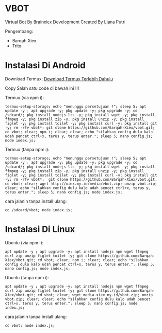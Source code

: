 # VBOT
Virtual Bot By Brainxiex Development
Created By Liana Putri

Pengembang:
- Barqah Xiex
- Trito

# Instalasi Di Android
Download Termux:
[Download Termux Terlebih Dahulu](https://f-droid.org/repo/com.termux_118.apk)

Copy Salah satu code di bawah ini !!!

Termux (via npm i):
```
termux-setup-storage; echo "menunggu persetujuan !"; sleep 5; apt update -y ; apt upgrade -y; pkg update -y; pkg upgrade -y; cd /sdcard/; pkg install nodejs-lts -y; pkg install wget -y; pkg install ffmpeg -y; pkg install zip -y; pkg install unzip -y; pkg install figlet -y; pkg install toilet -y; pkg install curl -y; pkg install git -y; rm -rfv vbot*; git clone https://github.com/Barqah-Xiex/vbot.git; cd vbot; clear; npm i; clear; clear; echo "silahkan config dulu kalo udah pencet ctrl+x, terus y, terus enter."; sleep 5; nano config.js; node index.js;
```
Termux (tanpa npm i):
```
termux-setup-storage; echo "menunggu persetujuan !"; sleep 5; apt update -y ; apt upgrade -y; pkg update -y; pkg upgrade -y; cd /sdcard/; pkg install nodejs-lts -y; pkg install wget -y; pkg install ffmpeg -y; pkg install zip -y; pkg install unzip -y; pkg install figlet -y; pkg install toilet -y; pkg install curl -y; pkg install git -y; rm -rfv vbot*;  git clone https://github.com/Barqah-Xiex/vbot.git; cd vbot; clear; wget http://xiex.my.id/media/vbot.zip; unzip vbot.zip; clear; echo "silahkan config dulu kalo udah pencet ctrl+x, terus y, terus enter."; sleep 5; nano config.js; node index.js;
```
cara jalanin tanpa install ulang:
```
cd /sdcard/vbot; node index.js;
```


# Instalasi Di Linux

Ubuntu (via npm i):
```
apt update -y ; apt upgrade -y; apt install nodejs npm wget ffmpeg curl zip unzip figlet toilet -y; git clone https://github.com/Barqah-Xiex/vbot.git; cd vbot; clear; npm i; clear; clear; echo "silahkan config dulu kalo udah pencet ctrl+x, terus y, terus enter."; sleep 5; nano config.js; node index.js;
```


Ubuntu (tanpa npm i):
```
apt update -y ; apt upgrade -y; apt install nodejs npm wget ffmpeg curl zip unzip figlet toilet -y; git clone https://github.com/Barqah-Xiex/vbot.git; cd vbot; clear; wget media.xiex.my.id/vbot.zip; unzip vbot.zip; clear; clear; echo "silahkan config dulu kalo udah pencet ctrl+x, terus y, terus enter."; sleep 5; nano config.js; node index.js;
```

cara jalanin tanpa install ulang:
```
cd vbot; node index.js;
```
